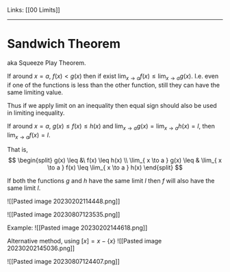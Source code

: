 Links: [[00 Limits]]
___
# Sandwich Theorem
aka Squeeze Play Theorem.

If around $x = a$, $f(x) < g(x)$ then if exist $\displaystyle \lim_{ x \to a }f(x) \leq \lim_{ x \to a }g(x)$. 
I.e. even if one of the functions is less than the other function, still they can have the same limiting value.

Thus if we apply limit on an inequality then equal sign should also be used in limiting inequality. 

If around $x = a$, $g(x) \leq f(x) \leq h(x)$ and $\displaystyle \lim_{ x \to a } g(x) = \lim_{ x \to a } h(x) = l$, then $\displaystyle \lim_{ x \to a } f(x) = l$.

That is,
$$
\begin{split}
g(x) \leq &\ f(x) \leq h(x) \\
\lim_{ x \to a } g(x) \leq & \lim_{ x \to a } f(x) \leq \lim_{ x \to a } h(x) 
\end{split}
$$

If both the functions $g$ and $h$ have the same limit $l$ then $f$ will also have the same limit $l$. 

![[Pasted image 20230202114448.png]]

![[Pasted image 20230807123535.png]]

Example:
![[Pasted image 20230202144618.png]]

Alternative method, using $[x] = x - \{ x \}$
![[Pasted image 20230202145036.png]]

![[Pasted image 20230807124407.png]]